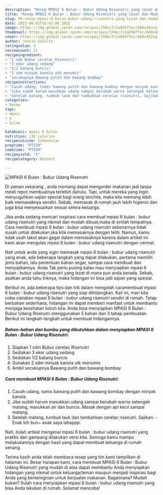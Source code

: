 ```yaml
---
description: "Resep MPASI 6 Bulan : Bubur Udang Risenutri yang lezat dan Mudah Dibuat"
title: "Resep MPASI 6 Bulan : Bubur Udang Risenutri yang lezat dan Mudah Dibuat"
slug: 90-resep-mpasi-6-bulan-bubur-udang-risenutri-yang-lezat-dan-mudah-dibuat
date: 2021-06-01T16:42:06.305Z
image: https://img-global.cpcdn.com/recipes/159ec7c2a056ffec/680x482cq70/mpasi-6-bulan-bubur-udang-risenutri-foto-resep-utama.jpg
thumbnail: https://img-global.cpcdn.com/recipes/159ec7c2a056ffec/680x482cq70/mpasi-6-bulan-bubur-udang-risenutri-foto-resep-utama.jpg
cover: https://img-global.cpcdn.com/recipes/159ec7c2a056ffec/680x482cq70/mpasi-6-bulan-bubur-udang-risenutri-foto-resep-utama.jpg
author: Jennie Schultz
ratingvalue: 3
reviewcount: 11
recipeingredient:
- "1 sdm Bubur cerelac Risenutri"
- "3 ekor udang sedang"
- "1/2 batang buncis"
- "2 sdm minyak kanola utk menumis"
- "secukupnya Bawang putih dan bawang bombay"
recipeinstructions:
- "Cacah udang, tumis bawang putih dan bawang bombay dengan minyak kanola."
- "Jika sudah harum masukkan udang sampai berubah warna setengah matang, masukkan air dan buncis. Masak dengan api kecil sampai matang."
- "Setelah matang, tumbuk lauk dan tambahkan cerelac risenutri. Sajikan. Enak loh bun~ anak saya lahappp."
categories:
- Resep
tags:
- mpasi
- 6
- bulan

katakunci: mpasi 6 bulan 
nutrition: 130 calories
recipecuisine: Indonesian
preptime: "PT31M"
cooktime: "PT55M"
recipeyield: "1"
recipecategory: Dessert

---
```



![MPASI 6 Bulan : Bubur Udang Risenutri](https://img-global.cpcdn.com/recipes/159ec7c2a056ffec/680x482cq70/mpasi-6-bulan-bubur-udang-risenutri-foto-resep-utama.jpg)

Di zaman  sekarang , anda memang dapat mengorder makanan jadi tanpa mesti repot membuatnya terlebih dahulu. Tapi, untuk mereka yang ingin menyuguhkan sajian special bagi orang tercinta, maka kita memang lebih baik memasaknya sendiri. Sebab, memasak di rumah jauh lebih higienis dan juga bisa menyesuaikan sesuai selera keluarga.

Jika anda sedang mencari inspirasi cara membuat mpasi 6 bulan : bubur udang risenutri yang nikmat dan mudah dibuat,maka di sinilah tempatnya. Cara membuat mpasi 6 bulan : bubur udang risenutri  sebenarnya tidak susah untuk dilakukan jika kita memasaknya dengan teliti. Namun, kamu tidak usah takut akan gagal dalam memasaknya 
karena dalam artikel ini kami akan mengulas mpasi 6 bulan : bubur udang risenutri dengan cermat.  



Nah untuk anda yang ingin memasak mpasi 6 bulan : bubur udang risenutri yang enak, ada beberapa langkah yang dapat dilakukan, pertama memilih jenis bahan, lalu penentuan bahan segar, sampai cara membuat dan menyajikannya. Anda Tak perlu pusing kalau mau menyiapkan mpasi 6 bulan : bubur udang risenutri yang lezat di mana pun anda berada. Sebab, asalkan anda  tahu triknya, maka hidangan ini bisa jadi sajian yang spesial.

Berikut ini, ada beberapa tips dan trik dalam mengolah caramembuat mpasi 6 bulan : bubur udang risenutri yang siap dihidangkan. Kali ini, mari kita coba ciptakan mpasi 6 bulan : bubur udang risenutri sendiri di rumah. Tetap berbahan sederhana, hidangan ini dapat memberi manfaat untuk membantu menjaga kesehatan tubuh kita. Anda bisa menyiapkan MPASI 6 Bulan : Bubur Udang Risenutri menggunakan 5 bahan dan 3 tahap pembuatan. Berikut ini langkah-langkah untuk membuat hidangannya.

<!--inarticleads1-->

##### Bahan-bahan dan bumbu yang dibutuhkan dalam menyiapkan MPASI 6 Bulan : Bubur Udang Risenutri:

1. Siapkan 1 sdm Bubur cerelac Risenutri
1. Sediakan 3 ekor udang sedang
1. Sediakan 1/2 batang buncis
1. Gunakan 2 sdm minyak kanola utk menumis
1. Ambil secukupnya Bawang putih dan bawang bombay




<!--inarticleads2-->

##### Cara membuat MPASI 6 Bulan : Bubur Udang Risenutri:

1. Cacah udang, tumis bawang putih dan bawang bombay dengan minyak kanola.
1. Jika sudah harum masukkan udang sampai berubah warna setengah matang, masukkan air dan buncis. Masak dengan api kecil sampai matang.
1. Setelah matang, tumbuk lauk dan tambahkan cerelac risenutri. Sajikan. - Enak loh bun~ anak saya lahappp.




Nah, itulah artikel mengenai  mpasi 6 bulan : bubur udang risenutri  yang praktis dan gampang dilakukan versi kita. Semoga kamu mampu melakukannya dengan hasil yang dapat membuat keluarga di rumah senang. 

Terima kasih anda telah membaca resep yang tim kami tampilkan di halaman ini. Besar harapan kami, cara membuat  MPASI 6 Bulan : Bubur Udang Risenutri yang mudah di atas dapat membantu Anda menyiapkan hidangan yang nikmat untuk keluarga/teman maupun menjadi inspirasi bagi Anda yang berkeinginan untuk berjualan makanan. Bagaimana? Mudah bukan? Itulah cara menyiapkan mpasi 6 bulan : bubur udang risenutri yang bisa Anda lakukan di rumah. Selamat mencoba!


